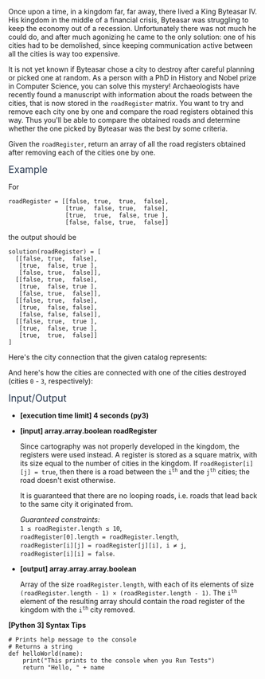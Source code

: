 <p>Once upon a time, in a kingdom far, far away, there lived a King Byteasar IV. His kingdom in the middle of a financial crisis, Byteasar was struggling to keep the economy out of a recession. Unfortunately there was not much he could do, and after much agonizing he came to the only solution: one of his cities had to be demolished, since keeping communication active between all the cities is way too expensive.</p>
<p>It is not yet known if Byteasar chose a city to destroy after careful planning or picked one at random. As a person with a PhD in History and Nobel prize in Computer Science, you can solve this mystery! Archaeologists have recently found a manuscript with information about the roads between the cities, that is now stored in the <code>roadRegister</code> matrix. You want to try and remove each city one by one and compare the road registers obtained this way. Thus you'll be able to compare the obtained roads and determine whether the one picked by Byteasar was the best by some criteria.</p>
<p>Given the <code>roadRegister</code>, return an array of all the road registers obtained after removing each of the cities one by one.</p>
<p><span class="markdown--header" style="color:#2b3b52;font-size:1.4em">Example</span></p>
<p>For</p>
<pre><code>roadRegister = [[false, true,  true,  false],
                [true,  false, true,  false],
                [true,  true,  false, true ],
                [false, false, true,  false]]
</code></pre>
<p>the output should be</p>
<pre><code>solution(roadRegister) = [
  [[false, true,  false],
   [true,  false, true ],
   [false, true,  false]],
  [[false, true,  false],
   [true,  false, true ],
   [false, true,  false]],
  [[false, true,  false],
   [true,  false, false],
   [false, false, false]],
  [[false, true,  true ],
   [true,  false, true ],
   [true,  true,  false]]
]
</code></pre>
<p>Here's the city connection that the given catalog represents:<br />
<img src="https://codesignal.s3.amazonaws.com/tasks/financialCrisis/img/initial.jpg?_tm=1624350032427" alt /></p>
<p>And here's how the cities are connected with one of the cities destroyed (cities <code>0</code> - <code>3</code>, respectively):<br />
<img src="https://codesignal.s3.amazonaws.com/tasks/financialCrisis/img/deck.jpg?_tm=1624350032671" alt /></p>
<p><span class="markdown--header" style="color:#2b3b52;font-size:1.4em">Input/Output</span></p>
<ul>
<li>
<p><strong>[execution time limit] 4 seconds (py3)</strong></p>
</li>
<li>
<p><strong>[input] array.array.boolean roadRegister</strong></p>
<p>Since cartography was not properly developed in the kingdom, the registers were used instead. A register is stored as a square matrix, with its size equal to the number of cities in the kingdom. If <code>roadRegister[i][j] = true</code>, then there is a road between the <code>i<sup>th</sup></code> and the <code>j<sup>th</sup></code> cities; the road doesn't exist otherwise.</p>
<p>It is guaranteed that there are no looping roads, i.e. roads that lead back to the same city it originated from.</p>
<p><em>Guaranteed constraints:</em><br />
<code>1 ≤ roadRegister.length ≤ 10</code>,<br />
<code>roadRegister[0].length = roadRegister.length</code>,<br />
<code>roadRegister[i][j] = roadRegister[j][i], i ≠ j</code>,<br />
<code>roadRegister[i][i] = false</code>.</p>
</li>
<li>
<p><strong>[output] array.array.array.boolean</strong></p>
<p>Array of the size <code>roadRegister.length</code>, with each of its elements of size <code>(roadRegister.length - 1) × (roadRegister.length - 1)</code>. The <code>i<sup>th</sup></code> element of the resulting array should contain the road register of the kingdom with the <code>i<sup>th</sup></code> city removed.</p>
</li>
</ul>
<p><strong>[Python 3] Syntax Tips</strong></p>
<pre><code class="language-python"><span class="hljs-comment"># Prints help message to the console</span>
<span class="hljs-comment"># Returns a string</span>
<span class="hljs-keyword">def</span> <span class="hljs-title function_">helloWorld</span>(<span class="hljs-params">name</span>):
    <span class="hljs-built_in">print</span>(<span class="hljs-string">"This prints to the console when you Run Tests"</span>)
    <span class="hljs-keyword">return</span> <span class="hljs-string">"Hello, "</span> + name

</code></pre>
